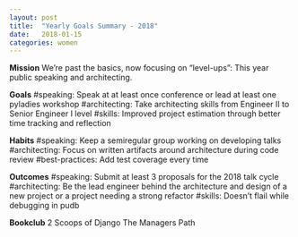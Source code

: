 ```yaml
---
layout: post
title:  "Yearly Goals Summary - 2018"
date:   2018-01-15
categories: women
---
```


**Mission**
We’re past the basics, now focusing on “level-ups”: This year public speaking and architecting.

**Goals**
#speaking: Speak at at least once conference or lead at least one pyladies workshop
#architecting: Take architecting skills from Engineer II to Senior Engineer I level
#skills: Improved project estimation through better time tracking and reflection

**Habits**
#speaking: Keep a semiregular group working on developing talks
#architecting: Focus on written artifacts around architecture during code review
#best-practices: Add test coverage every time

**Outcomes**
#speaking: Submit at least 3 proposals for the 2018 talk cycle
#architecting: Be the lead engineer behind the architecture and design of a new project or a project needing a strong refactor
#skills: Doesn’t flail while debugging in pudb

**Bookclub**
2 Scoops of Django
The Managers Path
